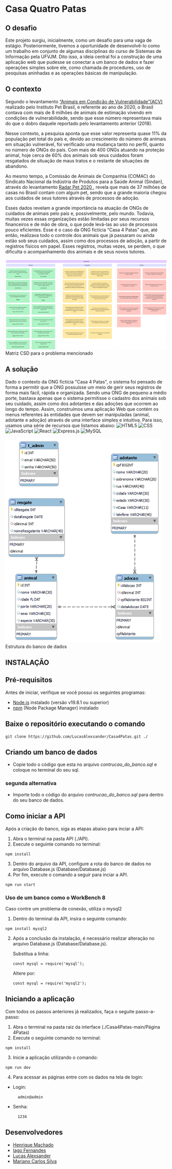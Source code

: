 # Casa Quatro Patas

## O desafio
<p>Este projeto surgiu, inicialmente, como um desafio para uma vaga de estágio. Posteriormente, tivemos a oportunidade de desenvolvê-lo como um trabalho em conjunto de algumas disciplinas do curso de Sistemas de Informação pela UFVJM. Dito isso, a ideia central foi a construção de uma aplicação web que pudesse se conectar a um banco de dados e fazer operações simples sobre ele, como chamada de procedures, uso de pesquisas aninhadas e as operações básicas de manipulação.</p>


## O contexto
<p>Segundo o levantamento <a href= "http://institutopetbrasil.com/fique-por-dentro/numero-de-animais-de-estimacao-em-situacao-de-vulnerabilidade-mais-do-que-dobra-em-dois-anos-aponta-pesquisa-do-ipb/"> “Animais em Condição de Vulnerabilidade”(ACV) </a> realizado pelo Instituto Pet Brasil, e referente ao ano de 2020, o Brasil contava com mais de 8 milhões de animais de estimação vivendo em condições de vulnerabilidade, sendo que esse número representava mais do que o dobro daquele reportado pelo levantamento anterior (2018). </p>

<p>Nesse contexto, a pesquisa aponta que esse valor representa quase 11% da população pet total do país e, devido ao crescimento do número de animais em situação vulnerável, foi verificado uma mudança tanto no perfil, quanto no número de ONGs do país. Com mais de 400 ONGs atuando na proteção animal, hoje cerca de 60% dos animais sob seus cuidados foram resgatados de situação de maus tratos e o restante de situações de abandono. </p>

<p>Ao mesmo tempo, a Comissão de Animais de Companhia (COMAC) do Sindicato Nacional da Indústria de Produtos para a Saúde Animal (Sindan), através do levantamento <a href="https://sindan.org.br/release/pesquisa-radar-pet-brasil-conta-com-a-segunda-maior-populacao-pet-do-mundo"> Radar Pet 2020 </a>, revela que mais de 37 milhões de casas no Brasil contam com algum pet, sendo que a grande maioria chegou aos cuidados de seus tutores através de processos de adoção.</p>

<p>Esses dados revelam a grande importância na atuação de ONGs de cuidados de animais pelo país e, possivelmente, pelo mundo. Todavia, muitas vezes essas organizações estão limitadas por seus recursos financeiros e de mão de obra, o que pode levá-las ao uso de processos pouco eficientes. Esse é o caso da ONG fictícia “Casa 4 Patas” que, até então, realizava todo o controle dos animais que já passaram ou ainda estão sob seus cuidados, assim como dos processos de adoção, a partir de registros físicos em papel. Esses registros, muitas vezes, se perdem, o que dificulta o acompanhamento dos animais e de seus novos tutores. </p>

<p align="center">

  <img src="./Assets_readme/matriz-csd.png"> <br>
  Matriz CSD para o problema mencionado

</p>

## A solução
<p>Dado o contexto da ONG fictícia "Casa 4 Patas", o sistema foi pensado de forma a permitir que a ONG possuísse um meio de gerir seus registros de forma mais fácil, rápida e organizada. Sendo uma ONG de pequeno a médio porte, bastava apenas que o sistema permitisse o cadastro dos animais sob seu cuidado, assim como dos adotantes e das adoções que ocorrem ao longo do tempo. Assim, construímos uma aplicação Web que contém os menus referentes às entidades que devem ser manipuladas (animal, adotante e adoção) através de uma interface simples e intuitiva. Para isso, usamos uma série de recursos que listamos abaixo:

<img alt="HTML5" src="https://img.shields.io/badge/HTML5-E34F26.svg?style=for-the-badge&logo=HTML5&logoColor=white"/> 
<img alt="CSS" src="https://img.shields.io/badge/CSS3-1572B6.svg?style=for-the-badge&logo=CSS3&logoColor=white"/>
<img alt="JavaScript" src="https://img.shields.io/badge/javascript-%23323330.svg?style=for-the-badge&logo=javascript&logoColor=white"/>
<img alt="React" src="https://img.shields.io/badge/react-%2320232a.svg?style=for-the-badge&logo=react&logoColor=white"/>
<img alt="Express.js" src="https://img.shields.io/badge/express.js-%23404d59.svg?style=for-the-badge&logo=express&logoColor=white"/>
<img alt="MySQL" src="https://img.shields.io/badge/mysql-%2300f.svg?style=for-the-badge&logo=mysql&logoColor=white"/>

</p>

<p align="center">

  <img src="./Assets_readme/bd_structure.png"> <br>
  Estrutura do banco de dados

</p>

<h2>INSTALAÇÃO</h2>

## Pré-requisitos

Antes de iniciar, verifique se você possui os seguintes programas:

- [Node.js](https://nodejs.org/pt-br/download/current) instalado (versão v19.8.1 ou superior)
- [npm](https://docs.npmjs.com/downloading-and-installing-node-js-and-npm/) (Node Package Manager) instalado

## Baixe o repositório executando o comando

```
git clone https://github.com/LucasAlexsander/Casa4Patas.git ./
```

## Criando um banco de dados

- Copie todo o código que esta no arquivo _contrucao_do_banco.sql_ e coloque no terminal do seu sql.

### segunda alternativa

- Importe todo o código do arquivo _contrucao_do_banco.sql_ para dentro do seu banco de dados.

## Como iniciar a API

Após a criação do banco, siga as etapas abaixo para inciar a API:

1. Abra o terminal na pasta API (./API).
2. Execute o seguinte comando no terminal:

```
npm install
```

3. Dentro do arquivo da API, configure a rota do banco de dados no arquivo Database.js (Database/Database.js)
4. Por fim, execute o comando a seguir para inciar a API.

```
npm run start
```

### Uso de um banco como o WorkBench 8

Caso contre um problema de conexão, utiliza o mysql2

1. Dentro do terminal da API, insira o seguinte comando:

```
npm install mysql2
```

2. Após a conclusão da instalação, é necessário realizar alteração no arquivo Database.js (Database/Database.js).

   Substitua a linha:

   ```
   const mysql = require('mysql');
   ```

   Altere por:

   ```
   const mysql = require('mysql2');
   ```

## Iniciando a aplicação

Com todos os passos anteriores já realizados, faça o seguite passo-a-passo:

1. Abra o terminal na pasta raiz da interface (./Casa4Patas-main/Página 4Patas)
2. Execute o seguinte comando no terminal:

```
npm install
```

3. Inicie a aplicação utilizando o comando:

```
npm run dev
```

4. Para acessar as páginas entre com os dados na tela de login:

- Login:
  ```
    admin@admin
  ```
- Senha:
  ```
    1234
  ```

## Desenvolvedores

- [Henrique Machado](https://www.linkedin.com/in/henrimachado/)
- [Iago Fernandes](https://www.linkedin.com/in/iago-fernandes-083309207/) 
- [Lucas Alexsander](https://www.linkedin.com/in/lucas-alexsander-barbosa-cruz-481bbb21a/) 
- [Mariano Carlos Silva](https://www.linkedin.com/in/mariano-silva-418121202/) 